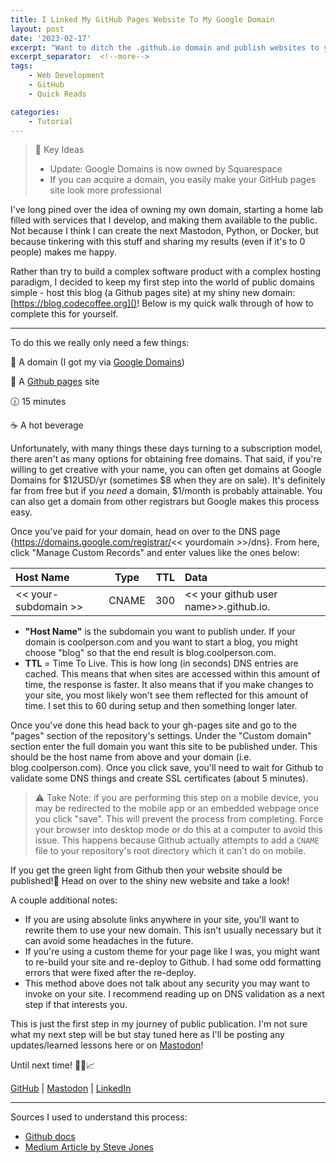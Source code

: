 ```yaml
---
title: I Linked My GitHub Pages Website To My Google Domain
layout: post
date: '2023-02-17'
excerpt: "Want to ditch the .github.io domain and publish websites to your own domain? I figured out how to do it and so can you!"
excerpt_separator:  <!--more-->
tags: 
    - Web Development
    - GitHub
    - Quick Reads

categories: 
    - Tutorial
---
```

> 📝 Key Ideas
> * Update: Google Domains is now owned by Squarespace
> * If you can acquire a domain, you easily make your GitHub pages site look more professional

I've long pined over the idea of owning my own domain, starting a home lab filled with services that I develop, and making them available to the public. Not because I think I can create the next Mastodon, Python, or Docker, but because tinkering with this stuff and sharing my results (even if it's to 0 people) makes me happy.

Rather than try to build a complex software product with a complex hosting paradigm, I decided to keep my first step into the world of public domains simple - host this blog (a Github pages site) at my shiny new domain: [https://blog.codecoffee.org]()! Below is my quick walk through of how to complete this for yourself.

<hr>

To do this we really only need a few things: 

🔗 A domain (I got my via [Google Domains](https://domains.google.com/registrar/))

📄 A [Github pages](https://pages.github.com/) site

🕧 15 minutes

☕ A hot beverage

Unfortunately, with many things these days turning to a subscription model, there aren't as many options for obtaining free domains. That said, if you're willing to get creative with your name, you can often get domains at Google Domains for $12USD/yr (sometimes $8 when they are on sale). It's definitely far from free but if you _need_ a domain, $1/month is probably attainable. You can also get a domain from other registrars but Google makes this process easy. 

Once you've paid for your domain, head on over to the DNS page {https://domains.google.com/registrar/<< yourdomain >>/dns}. From here, click "Manage Custom Records" and enter values like the ones below: 

|Host Name|Type|TTL|Data|
|:--|:--:|--:|:--|
|<< your-subdomain >>|CNAME|300|<< your github user name>>.github.io.|

* __"Host Name"__ is the subdomain you want to publish under. If your domain is coolperson.com and you want to start a blog, you might choose "blog" so that the end result is blog.coolperson.com.
* __TTL__ = Time To Live. This is how long (in seconds) DNS entries are cached. This means that when sites are accessed within this amount of time, the response is faster. It also means that if you make changes to your site, you most likely won't see them reflected for this amount of time. I set this to 60 during setup and then something longer later. 

Once you've done this head back to your gh-pages site and go to the "pages" section of the repository's settings. Under the "Custom domain" section enter the full domain you want this site to be published under. This should be the host name from above and your domain (i.e. blog.coolperson.com). Once you click save, you'll need to wait for Github to validate some DNS things and create SSL certificates (about 5 minutes). 

<blockquote>⚠️ Take Note: if you are performing this step on a mobile device, you may be redirected to the mobile app or an embedded webpage once you click "save". This will prevent the process from completing. Force your browser into desktop mode or do this at a computer to avoid this issue. This happens because Github actually attempts to add a <code>CNAME</code> file to your repository's root directory which it can't do on mobile. </blockquote>

If you get the green light from Github then your website should be published!🥳 Head on over to the shiny new website and take a look! 

A couple additional notes: 
* If you are using absolute links anywhere in your site, you'll want to rewrite them to use your new domain. This isn't usually necessary but it can avoid some headaches in the future.
* If you're using a custom theme for your page like I was, you might want to re-build your site and re-deploy to Github. I had some odd formatting errors that were fixed after the re-deploy. 
* This method above does not talk about any security you may want to invoke on your site. I recommend reading up on DNS validation as a next step if that interests you. 

This is just the first step in my journey of public publication. I'm not sure what my next step will be but stay tuned here as I'll be posting any updates/learned lessons here or on [Mastodon](https://hachyderm.io/@CodeAndCoffee)! 

Until next time! 🙋‍♂️📈

[GitHub](https://github.com/M-Barrows) | [Mastodon](https://hachyderm.io/@CodeAndCoffee) | [LinkedIn](www.linkedin.com/in/michaelabarrows)
<hr>

Sources I used to understand this process: 
* [Github docs](https://docs.github.com/en/pages/configuring-a-custom-domain-for-your-github-pages-site/managing-a-custom-domain-for-your-github-pages-site)
* [Medium Article by Steve Jones](https://medium.com/@steve_jones/4-how-to-point-a-domain-on-google-domains-to-github-pages-1d4c24f01382)


